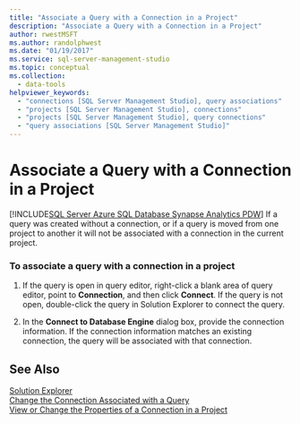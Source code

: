 ```yaml
---
title: "Associate a Query with a Connection in a Project"
description: "Associate a Query with a Connection in a Project"
author: rwestMSFT
ms.author: randolphwest
ms.date: "01/19/2017"
ms.service: sql-server-management-studio
ms.topic: conceptual
ms.collection:
  - data-tools
helpviewer_keywords:
  - "connections [SQL Server Management Studio], query associations"
  - "projects [SQL Server Management Studio], connections"
  - "projects [SQL Server Management Studio], query connections"
  - "query associations [SQL Server Management Studio]"
---
```

# Associate a Query with a Connection in a Project
[!INCLUDE[SQL Server Azure SQL Database Synapse Analytics PDW](../includes/applies-to-version/sql-asdb-asdbmi-asa-pdw.md)]
If a query was created without a connection, or if a query is moved from one project to another it will not be associated with a connection in the current project.  
  
### To associate a query with a connection in a project  
  
1.  If the query is open in query editor, right-click a blank area of query editor, point to **Connection**, and then click **Connect**. If the query is not open, double-click the query in Solution Explorer to connect the query.  
  
2.  In the **Connect to Database Engine** dialog box, provide the connection information. If the connection information matches an existing connection, the query will be associated with that connection.  
  
## See Also  
[Solution Explorer](solution-explorer.md)  
[Change the Connection Associated with a Query](change-the-connection-associated-with-a-query.md)  
[View or Change the Properties of a Connection in a Project](view-or-change-the-properties-of-a-connection-in-a-project.md)  
  
